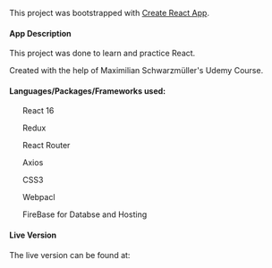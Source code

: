 This project was bootstrapped with [Create React App](https://github.com/facebook/create-react-app).

<h4>App Description</h4>
<p>This project was done to learn and practice React.</p>
<p>Created with the help of Maximilian Schwarzmüller's Udemy Course.</p>

<h4>Languages/Packages/Frameworks used:</h4>
<ul>React 16</ul>
<ul>Redux</ul>
<ul>React Router</ul>
<ul>Axios</ul>
<ul>CSS3</ul>
<ul>Webpacl</ul>
<ul>FireBase for Databse and Hosting</ul>

<h4>Live Version</h4>
The live version can be found at: 

